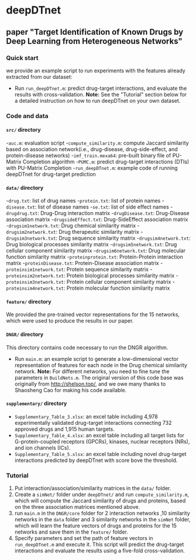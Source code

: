 # deepDTnet
## paper "Target Identification of Known Drugs by Deep Learning from Heterogeneous Networks"


### Quick start
we provide an example script to run experiments with the features already extracted from our dataset:
- Run `run_deepDTnet.m`: predict drug-target interactions, and evaluate the results with cross-validation.
**Note:** See the "Tutorial" section below for a detailed instruction on how to run deepDTnet on your own dataset.


### Code and data
#### `src/` directory
-`auc.m`: evaluation script
-`compute_similarity.m`: compute Jaccard similarity based on association network(i.e., drug-disease, drug-side-effect, and protein-disease networks)
-`imf_train.mexa64`: pre-built binary file of PU-Matrix Completion algorithm 
-`PUMC.m`: predict drug-target interactions (DTIs) with PU-Matrix Completion
-`run_deepDTnet.m`: example code of running deepDTnet for drug-target prediction

#### `data/` directory
-`drug.txt`: list of drug names
-`protein.txt`: list of protein names
-`disease.txt`: list of disease names
-`se.txt`: list of side effect names
-`drugdrug.txt`: Drug-Drug interaction matrix
-`drugDisease.txt`: Drug-Disease association matrix
-`drugsideEffect.txt`: Drug-SideEffect association matrix
-`drugsim1network.txt`: Drug chemical similarity matrix
-`drugsim2network.txt`: Drug therapeutic similarity matrix
-`drugsim3network.txt`: Drug sequence similarity matrix
-`drugsim4network.txt`: Drug biological processes similarity matrix
-`drugsim5network.txt`: Drug cellular component similarity matrix
-`drugsim6network.txt`: Drug molecular function similarity matrix
-`proteinprotein.txt`: Protein-Protein interaction matrix
-`proteinDisease.txt`: Protein-Disease association matrix
-`proteinsim1network.txt`: Protein sequence similarity matrix
-`proteinsim2network.txt`: Protein biological processes similarity matrix
-`proteinsim3network.txt`: Protein cellular component similarity matrix
-`proteinsim4network.txt`: Protein molecular function similarity matrix

#### `feature/` directory
We provided the pre-trained vector representations for the 15 networks, which were used to produce the results in our paper.

#### `DNGR/` directory
This directory contains code necessary to run the DNGR algorithm.
- Run `main.m`: an example script to generate a low-dimensional vector representation of features for each node in the Drug chemical similarity network.
**Note:** For different networks, you need to fine tune the parameters in `BuildNets.m`.
The original version of this code base was originally from http://shelson.top/, and we owe many thanks to Shaosheng Cao for making his code available.

#### `supplementary/` directory
- `Supplementary_Table_3.xlsx`: an excel table including 4,978 experimentally validated drug-target interactions connecting 732 approved drugs and 1,915 human targets.
- `Supplementary_Table_4.xlsx`: an excel table including all target lists for G-protein-coupled receptors (GPCRs), kinases, nuclear receptors (NRs), and ion channels (ICs).
- `Supplementary_Table_5.xlsx`: an excel table including novel drug-target interactions predicted by deepDTnet with score bove the threshold.


### Tutorial
1. Put interaction/association/similarity matrices in the `data/` folder.
2. Create a `simNet/` folder under `deepDTnet/` and run `compute_similarity.m`, which will compute the Jaccard similarity of drugs and proteins, based on the three association matrices mentioned above.
3. run `main.m` in the `DNGR/core` folder for 2 interaction networks ,10 similarity networks in the `data` folder and 3 similarity networks in the `simNet` folder, which will learn the feature vectors of drugs and proteins for the 15 networks and save them in the `feature/` folder.
4. Specify parameters and set the path of feature vectors in `run_deepDTnet.m` and execute it. This script will predict the drug-target interactions and evaluate the results using a five-fold cross-validation.
